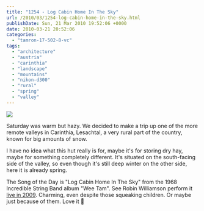 ```yaml
---
title: "1254 - Log Cabin Home In The Sky"
url: /2010/03/1254-log-cabin-home-in-the-sky.html
publishDate: Sun, 21 Mar 2010 19:52:06 +0000
date: 2010-03-21 20:52:06
categories: 
  - "tamron-17-502-8-vc"
tags: 
  - "architecture"
  - "austria"
  - "carinthia"
  - "landscape"
  - "mountains"
  - "nikon-d300"
  - "rural"
  - "spring"
  - "valley"
---
```

<a target="_blank" href="https://d25zfm9zpd7gm5.cloudfront.net/1200x1200/2010/20100320_155439_ps.jpg"><img src="https://d25zfm9zpd7gm5.cloudfront.net/0600x0600/2010/20100320_155439_ps.jpg" /></a>

Saturday was warm but hazy. We decided to make a trip up one of the more remote valleys in Carinthia, Lesachtal, a very rural part of the country, known for big amounts of snow.

I have no idea what this hut really is for, maybe it's for storing dry hay, maybe for something completely different. It's situated on the south-facing side of the valley, so even though it's still deep winter on the other side, here it is already spring.

 The Song of the Day is "Log Cabin Home In The Sky" from the 1968 Incredible String Band album "Wee Tam". See Robin Williamson perform it <a target="_blank" href="http://www.youtube.com/watch?v=kd_QvZIlXso">live in 2009</a>. Charming, even despite those squeaking children. Or maybe just because of them. Love it 🙂
